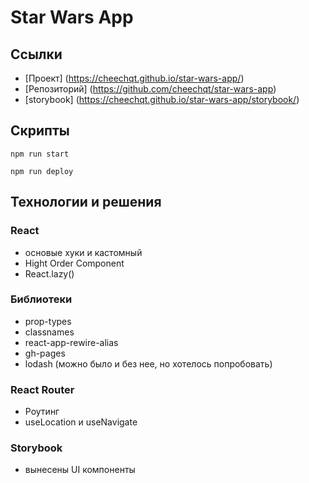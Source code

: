 # Star Wars App

## Ссылки
- [Проект] (https://cheechqt.github.io/star-wars-app/)
- [Репозиторий] (https://github.com/cheechqt/star-wars-app)
- [storybook] (https://cheechqt.github.io/star-wars-app/storybook/)

## Скрипты
```
npm run start
```
```
npm run deploy
```

## Технологии и решения
### React 
- основые хуки и кастомный
- Hight Order Component
- React.lazy()
### Библиотеки 
- prop-types
- classnames
- react-app-rewire-alias
- gh-pages
- lodash (можно было и без нее, но хотелось попробовать)
### React Router
- Роутинг
- useLocation и useNavigate
### Storybook
- вынесены UI компоненты

